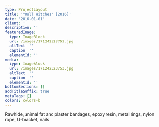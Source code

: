 ```yaml
---
type: ProjectLayout
title: '"Bull Hitches" [2016]'
date: '2016-01-01'
client: ''
description: ''
featuredImage:
  type: ImageBlock
  url: /images/171242323753.jpg
  altText: ''
  caption: ''
  elementId: ''
media:
  type: ImageBlock
  url: /images/171242323753.jpg
  altText: ''
  caption: ''
  elementId: ''
bottomSections: []
addTitleSuffix: true
metaTags: []
colors: colors-b
---
```

Rawhide, animal fat and plaster bandages, epoxy resin, metal rings, nylon rope, U-bracket, nails
